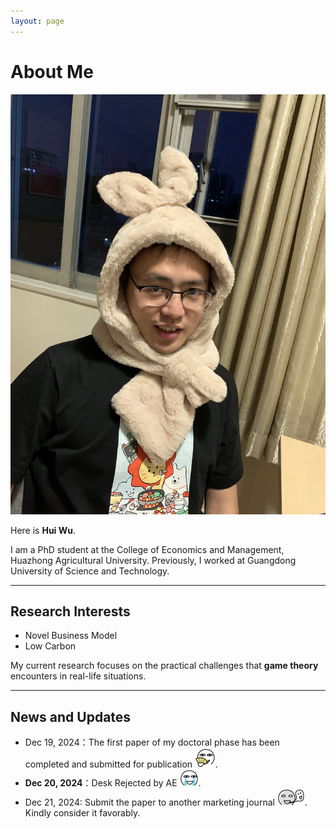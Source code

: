 ```yaml
---
layout: page
---
```


# About Me


<img src="./images/Life_Photo.JPG" class="floatpic">


Here is **Hui Wu**.<br>

I am a PhD student at the College of Economics and Management, Huazhong Agricultural University. Previously, I worked at Guangdong University of Science and Technology.

---

## Research Interests

**<font color="#990000"></font>**


- Novel Business Model
- Low Carbon

My current research focuses on the practical challenges that **game theory** encounters in real-life situations.

---

## News and Updates

- Dec 19, 2024：The first paper of my doctoral phase has been completed and submitted for publication <img src="./images/emoji/touxiao.png">.
- **Dec 20, 2024**：Desk Rejected by AE <img src="./images/emoji/kujiji.png">.
- Dec 21, 2024: Submit the paper to another marketing journal <img src="./images/emoji/sile.png">. Kindly consider it favorably.